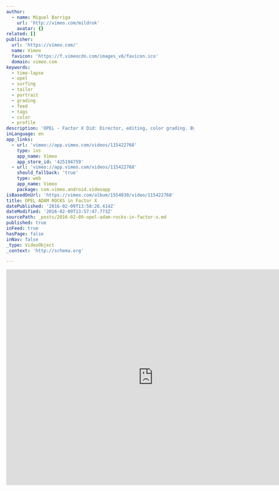 ```yaml
---
author:
  - name: Miguel Barriga
    url: 'http://vimeo.com/mildrok'
    avatar: {}
related: []
publisher:
  url: 'https://vimeo.com/'
  name: Vimeo
  favicon: 'https://f.vimeocdn.com/images_v6/favicon.ico'
  domain: vimeo.com
keywords:
  - time-lapse
  - opel
  - surfing
  - tailor
  - portrait
  - grading
  - feed
  - tags
  - color
  - profile
description: 'OPEL - Factor X Did: Director, editing, color grading. By: bloomgraphics.tv/'
inLanguage: en
app_links:
  - url: 'vimeo://app.vimeo.com/videos/115422768'
    type: ios
    app_name: Vimeo
    app_store_id: '425194759'
  - url: 'vimeo://app.vimeo.com/videos/115422768'
    should_fallback: 'true'
    type: web
    app_name: Vimeo
    package: com.vimeo.android.videoapp
isBasedOnUrl: 'https://vimeo.com/album/1554030/video/115422768'
title: OPEL ADAM ROCKS in Factor X
datePublished: '2016-02-09T13:58:26.414Z'
dateModified: '2016-02-09T13:57:47.773Z'
sourcePath: _posts/2016-02-09-opel-adam-rocks-in-factor-x.md
published: true
inFeed: true
hasPage: false
inNav: false
_type: VideoObject
_context: 'http://schema.org'

---
```

<iframe src="https://cdn.embedly.com/widgets/media.html?src=https%3A%2F%2Fplayer.vimeo.com%2Fvideo%2F115422768&amp;url=https%3A%2F%2Fvimeo.com%2F115422768&amp;image=http%3A%2F%2Fi.vimeocdn.com%2Fvideo%2F501442787_640.jpg&amp;key=b7d04c9b404c499eba89ee7072e1c4f7&amp;type=text%2Fhtml&amp;schema=vimeo" width="788" height="578" scrolling="no" frameborder="0" allowfullscreen="allowfullscreen" style=""></iframe>